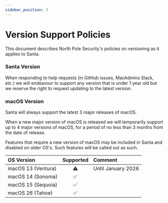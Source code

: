 ```yaml
---
sidebar_position: 3
---
```


# Version Support Policies

This document describes North Pole Security's policies on versioning as it
applies to Santa.

### Santa Version

When responding to help requests (in GitHub issues, MacAdmins Slack, etc.) we
will endeavour to support any version that is under 1 year old but we reserve
the right to request updating to the latest version.

### macOS Version

Santa will always support the latest 3 major releases of macOS.

When a new major version of macOS is released we will temporarily support up
to 4 major versions of macOS, for a period of no less than 3 months from the
date of release.

Features that require a new version of macOS may be included in Santa and
disabled on older OS's. Such features will be called out as such.

| OS Version         | Supported | Comment            |
| :----------------- | :-------: | :----------------- |
| macOS 13 (Ventura) | ⚠️         | Until January 2026 |
| macOS 14 (Sonoma)  | ✅        |                    |
| macOS 15 (Sequoia) | ✅        |                    |
| macOS 26 (Tahoe)   | ✅        |                    |
